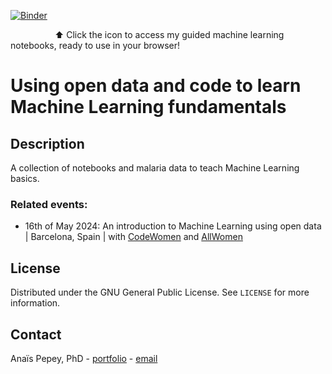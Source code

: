 [![Binder](https://mybinder.org/badge_logo.svg)](https://mybinder.org/v2/gh/APepey/ML-workshop/main)

 &nbsp; &nbsp; &nbsp; &nbsp; &nbsp; &nbsp; &nbsp; &nbsp; &nbsp; ⬆️ Click the icon to access my guided machine learning notebooks, ready to use in your browser!

# Using open data and code to learn Machine Learning fundamentals

## Description

A collection of notebooks and malaria data to teach Machine Learning basics. 

### Related events: 
- 16th of May 2024: An introduction to Machine Learning using open data | Barcelona, Spain | with [CodeWomen](https://codewomen.plus/en/) and [AllWomen](https://www.allwomen.tech/)

## License

Distributed under the GNU General Public License. See `LICENSE` for more information.

## Contact

Anaïs Pepey, PhD - [portfolio](https://apepey.notion.site/Ana-s-Pepey-PhD-5086e0b7c889490abfa67625339825f8) - [email](mailto:ana.pepey@posteo.net)

